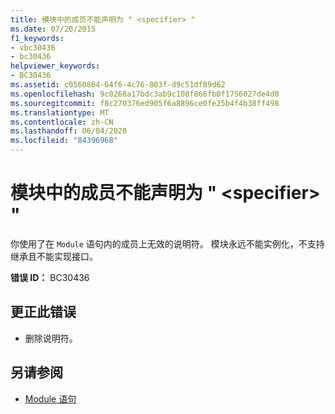 ```yaml
---
title: 模块中的成员不能声明为 " <specifier> "
ms.date: 07/20/2015
f1_keywords:
- vbc30436
- bc30436
helpviewer_keywords:
- BC30436
ms.assetid: c0560864-64f6-4c76-803f-d9c51df89d62
ms.openlocfilehash: 9c0268a17bdc3ab9c108f866fb0f1756027de4d0
ms.sourcegitcommit: f8c270376ed905f6a8896ce0fe25b4f4b38ff498
ms.translationtype: MT
ms.contentlocale: zh-CN
ms.lasthandoff: 06/04/2020
ms.locfileid: "84396968"
---
```

# <a name="members-in-a-module-cannot-be-declared-specifier"></a>模块中的成员不能声明为 " \<specifier> "
你使用了在 `Module` 语句内的成员上无效的说明符。 模块永远不能实例化，不支持继承且不能实现接口。  
  
 **错误 ID：** BC30436  
  
## <a name="to-correct-this-error"></a>更正此错误  
  
- 删除说明符。  
  
## <a name="see-also"></a>另请参阅

- [Module 语句](../language-reference/statements/module-statement.md)
